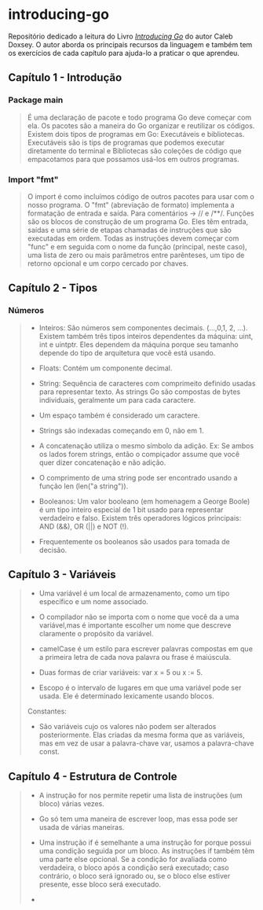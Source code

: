 # introducing-go 

Repositório dedicado a leitura do Livro [_Introducing Go_](https://www.amazon.com.br/Introducing-Go-Caleb-Doxsey/dp/1491941952) do autor Caleb Doxsey.
O autor aborda os principais recursos da linguagem e também tem os exercícios de cada capítulo para ajuda-lo a praticar o que aprendeu.

## Capítulo 1 - Introdução

### Package main
> É uma declaração de pacote e todo programa Go deve começar com ela.
> Os pacotes são a maneira do Go organizar e reutilizar os códigos.
> Existem dois tipos de programas em Go: Executáveis e bibliotecas. Executáveis são is tips de programas que podemos executar diretamente do terminal e Bibliotecas são coleções de código que empacotamos para que possamos usá-los em outros programas.

### Import "fmt"
> O import é como incluímos código de outros pacotes para usar com o nosso programa.
> O "fmt" (abreviação de formato) implementa a formatação de entrada e saída.
> Para comentários -> // e /**/.
> Funções são os blocos de construção de um programa Go. Eles têm entrada, saídas e uma série de etapas chamadas de instruções que são executadas em ordem. Todas as instruções devem começar com "func" e em seguida com o nome da função (principal, neste caso), uma lista de zero ou mais parâmetros entre parênteses, um tipo de retorno opcional e um corpo cercado por chaves.

## Capítulo 2 - Tipos
### Números
> - Inteiros: São números sem componentes decimais. (...,0,1, 2, ...). Existem também três tipos inteiros dependentes da 
máquina: uint, int e uintptr. Eles dependem da máquina porque seu tamanho depende 
do tipo de arquitetura que você está usando.
>
> - Floats: Contém um componente decimal.
> 
> - String: Sequência de caracteres com comprimeito definido usadas para representar texto. As strings Go são compostas de bytes individuais, geralmente um para cada caractere.
>
> - Um espaço também é considerado um caractere.
>
> - Strings são indexadas começando em 0, não em 1.
>
> - A concatenação utiliza o mesmo símbolo da adição. Ex: Se ambos os lados forem strings, então o compiçador assume que você quer dizer concatenação e não adição.
>
> - O comprimento de uma string pode ser encontrado usando a função len (len("a string")).
>
> - Booleanos: Um valor booleano (em homenagem a George Boole) é um tipo inteiro especial de 1 bit usado para representar verdadeiro e falso. Existem três operadores lógicos principais: AND (&&), OR (||) e NOT (!).
>
> - Frequentemente os booleanos são usados para tomada de decisão.

## Capítulo 3 - Variáveis
>
> - Uma variável é um local de armazenamento, como um tipo específico e um nome associado.
>
> - O compilador não se importa com o nome que você da a uma variável,mas é importante escolher um nome que descreve claramente o propósito da variável.
>
> - camelCase é um estilo para escrever palavras compostas em que a primeira letra de cada nova palavra ou frase é maiúscula.
>
> - Duas formas de criar variáveis: var x = 5 ou x := 5.
>
> - Escopo é o intervalo de lugares em que uma variável pode ser usada. Ele é determinado lexicamente usando blocos.
>
> Constantes:
> - São variáveis cujo os valores não podem ser alterados posteriormente. Elas criadas da mesma forma que as variáveis, mas em vez de usar a palavra-chave var, usamos a palavra-chave const.

## Capítulo 4 - Estrutura de Controle
>
> - A instrução for nos permite repetir uma lista de instruções (um bloco) várias vezes.
>
> - Go só tem uma maneira de escrever loop, mas essa pode ser usada de várias maneiras.
>
> - Uma instrução if é semelhante a uma instrução for porque possui uma condição seguida por um bloco. As 
instruções if também têm uma parte else opcional. Se a condição for avaliada como verdadeira, o bloco após 
a condição será executado; caso contrário, o bloco será ignorado ou, se o bloco else estiver presente, esse 
bloco será executado.
>
> - 

